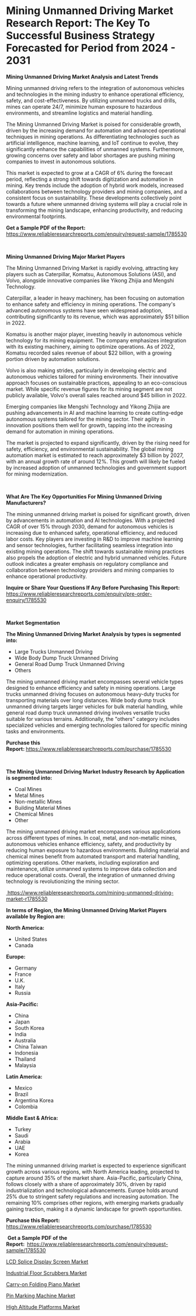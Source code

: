 <p><h1>Mining Unmanned Driving Market Research Report: The Key To Successful Business Strategy Forecasted for Period from 2024 - 2031</h1></p><p><strong>Mining Unmanned Driving Market Analysis and Latest Trends</strong></p>
<p><p>Mining unmanned driving refers to the integration of autonomous vehicles and technologies in the mining industry to enhance operational efficiency, safety, and cost-effectiveness. By utilizing unmanned trucks and drills, mines can operate 24/7, minimize human exposure to hazardous environments, and streamline logistics and material handling. </p><p>The Mining Unmanned Driving Market is poised for considerable growth, driven by the increasing demand for automation and advanced operational techniques in mining operations. As differentiating technologies such as artificial intelligence, machine learning, and IoT continue to evolve, they significantly enhance the capabilities of unmanned systems. Furthermore, growing concerns over safety and labor shortages are pushing mining companies to invest in autonomous solutions. </p><p>This market is expected to grow at a CAGR of 6% during the forecast period, reflecting a strong shift towards digitization and automation in mining. Key trends include the adoption of hybrid work models, increased collaborations between technology providers and mining companies, and a consistent focus on sustainability. These developments collectively point towards a future where unmanned driving systems will play a crucial role in transforming the mining landscape, enhancing productivity, and reducing environmental footprints.</p></p>
<p><strong>Get a Sample PDF of the Report:&nbsp;</strong> <a href="https://www.reliableresearchreports.com/enquiry/request-sample/1785530?utm_campaign=83&utm_medium=2&utm_source=Github&utm_content=ia&utm_term=18122024&utm_id=mining-unmanned-driving">https://www.reliableresearchreports.com/enquiry/request-sample/1785530</a></p>
<p>&nbsp;</p>
<p><strong>Mining Unmanned Driving Major Market Players</strong></p>
<p><p>The Mining Unmanned Driving Market is rapidly evolving, attracting key players such as Caterpillar, Komatsu, Autonomous Solutions (ASI), and Volvo, alongside innovative companies like Yikong Zhijia and Mengshi Technology. </p><p>Caterpillar, a leader in heavy machinery, has been focusing on automation to enhance safety and efficiency in mining operations. The company's advanced autonomous systems have seen widespread adoption, contributing significantly to its revenue, which was approximately $51 billion in 2022.</p><p>Komatsu is another major player, investing heavily in autonomous vehicle technology for its mining equipment. The company emphasizes integration with its existing machinery, aiming to optimize operations. As of 2022, Komatsu recorded sales revenue of about $22 billion, with a growing portion driven by automation solutions.</p><p>Volvo is also making strides, particularly in developing electric and autonomous vehicles tailored for mining environments. Their innovative approach focuses on sustainable practices, appealing to an eco-conscious market. While specific revenue figures for its mining segment are not publicly available, Volvo's overall sales reached around $45 billion in 2022.</p><p>Emerging companies like Mengshi Technology and Yikong Zhijia are pushing advancements in AI and machine learning to create cutting-edge autonomous systems tailored for the mining sector. Their agility in innovation positions them well for growth, tapping into the increasing demand for automation in mining operations.</p><p>The market is projected to expand significantly, driven by the rising need for safety, efficiency, and environmental sustainability. The global mining automation market is estimated to reach approximately $3 billion by 2027, with an annual growth rate of around 12%. This growth will likely be fueled by increased adoption of unmanned technologies and government support for mining modernization.</p></p>
<p>&nbsp;</p>
<p><strong>What Are The Key Opportunities For Mining Unmanned Driving Manufacturers?</strong></p>
<p><p>The mining unmanned driving market is poised for significant growth, driven by advancements in automation and AI technologies. With a projected CAGR of over 15% through 2030, demand for autonomous vehicles is increasing due to enhanced safety, operational efficiency, and reduced labor costs. Key players are investing in R&D to improve machine learning and sensor technologies, further facilitating seamless integration into existing mining operations. The shift towards sustainable mining practices also propels the adoption of electric and hybrid unmanned vehicles. Future outlook indicates a greater emphasis on regulatory compliance and collaboration between technology providers and mining companies to enhance operational productivity.</p></p>
<p><strong>Inquire or Share Your Questions If Any Before Purchasing This Report:</strong> <a href="https://www.reliableresearchreports.com/enquiry/pre-order-enquiry/1785530?utm_campaign=83&utm_medium=2&utm_source=Github&utm_content=ia&utm_term=18122024&utm_id=mining-unmanned-driving">https://www.reliableresearchreports.com/enquiry/pre-order-enquiry/1785530</a></p>
<p>&nbsp;</p>
<p><strong>Market Segmentation</strong></p>
<p><strong>The Mining Unmanned Driving Market Analysis by types is segmented into:</strong></p>
<p><ul><li>Large Trucks Unmanned Driving</li><li>Wide Body Dump Truck Unmanned Driving</li><li>General Road Dump Truck Unmanned Driving</li><li>Others</li></ul></p>
<p><p>The mining unmanned driving market encompasses several vehicle types designed to enhance efficiency and safety in mining operations. Large trucks unmanned driving focuses on autonomous heavy-duty trucks for transporting materials over long distances. Wide body dump truck unmanned driving targets larger vehicles for bulk material handling, while general road dump truck unmanned driving involves versatile trucks suitable for various terrains. Additionally, the "others" category includes specialized vehicles and emerging technologies tailored for specific mining tasks and environments.</p></p>
<p><strong>Purchase this Report:&nbsp;</strong><a href="https://www.reliableresearchreports.com/purchase/1785530?utm_campaign=83&utm_medium=2&utm_source=Github&utm_content=ia&utm_term=18122024&utm_id=mining-unmanned-driving">https://www.reliableresearchreports.com/purchase/1785530</a></p>
<p>&nbsp;</p>
<p><strong>The Mining Unmanned Driving Market Industry Research by Application is segmented into:</strong></p>
<p><ul><li>Coal Mines</li><li>Metal Mines</li><li>Non-metallic Mines</li><li>Building Material Mines</li><li>Chemical Mines</li><li>Other</li></ul></p>
<p><p>The mining unmanned driving market encompasses various applications across different types of mines. In coal, metal, and non-metallic mines, autonomous vehicles enhance efficiency, safety, and productivity by reducing human exposure to hazardous environments. Building material and chemical mines benefit from automated transport and material handling, optimizing operations. Other markets, including exploration and maintenance, utilize unmanned systems to improve data collection and reduce operational costs. Overall, the integration of unmanned driving technology is revolutionizing the mining sector.</p></p>
<p><a href="https://www.reliableresearchreports.com/mining-unmanned-driving-market-r1785530?utm_campaign=83&utm_medium=2&utm_source=Github&utm_content=ia&utm_term=18122024&utm_id=mining-unmanned-driving">&nbsp;https://www.reliableresearchreports.com/mining-unmanned-driving-market-r1785530</a></p>
<p><strong>In terms of Region, the Mining Unmanned Driving Market Players available by Region are:</strong></p>
<p>
    <p> <strong> North America: </strong>
        <ul>
            <li>United States</li>
            <li>Canada</li>
        </ul>
        </p> 
    <p> <strong> Europe: </strong>
        <ul>
            <li>Germany</li>
            <li>France</li>
            <li>U.K.</li>
            <li>Italy</li>
            <li>Russia</li>
        </ul>
        </p> 
    <p> <strong> Asia-Pacific: </strong>
        <ul>
            <li>China</li>
            <li>Japan</li>
            <li>South Korea</li>
            <li>India</li>
            <li>Australia</li>
            <li>China Taiwan</li>
            <li>Indonesia</li>
            <li>Thailand</li>
            <li>Malaysia</li>
        </ul>
        </p> 
    <p> <strong> Latin America: </strong>
        <ul>
            <li>Mexico</li>
            <li>Brazil</li>
            <li>Argentina Korea</li>
            <li>Colombia</li>
        </ul>
        </p> 
    <p> <strong> Middle East & Africa: </strong>
        <ul>
            <li>Turkey</li>
            <li>Saudi</li>
            <li>Arabia</li>
            <li>UAE</li>
            <li>Korea</li>
        </ul>
    </p>
    </p>
<p><p>The mining unmanned driving market is expected to experience significant growth across various regions, with North America leading, projected to capture around 35% of the market share. Asia-Pacific, particularly China, follows closely with a share of approximately 30%, driven by rapid industrialization and technological advancements. Europe holds around 25% due to stringent safety regulations and increasing automation. The remaining 10% comprises other regions, with emerging markets gradually gaining traction, making it a dynamic landscape for growth opportunities.</p></p>
<p><strong>Purchase this Report: </strong><a href="https://www.reliableresearchreports.com/purchase/1785530?utm_campaign=83&utm_medium=2&utm_source=Github&utm_content=ia&utm_term=18122024&utm_id=mining-unmanned-driving">https://www.reliableresearchreports.com/purchase/1785530</a></p>
<p>&nbsp;<strong>Get a Sample PDF of the Report:&nbsp;&nbsp;</strong><a href="https://www.reliableresearchreports.com/enquiry/request-sample/1785530?utm_campaign=83&utm_medium=2&utm_source=Github&utm_content=ia&utm_term=18122024&utm_id=mining-unmanned-driving">https://www.reliableresearchreports.com/enquiry/request-sample/1785530</a></p>
<p><strong></strong></p>
<p><p><a href="https://github.com/dringals/Market-Research-Report-List-6/blob/main/lcd-splice-display-screen-market.md?utm_campaign=83&utm_medium=2&utm_source=Github&utm_content=ia&utm_term=18122024&utm_id=mining-unmanned-driving">LCD Splice Display Screen Market</a></p><p><a href="https://www.linkedin.com/pulse/market-outlook-industrial-floor-scrubbers-industry-from-rircf?utm_campaign=83&utm_medium=2&utm_source=Github&utm_content=ia&utm_term=18122024&utm_id=mining-unmanned-driving">Industrial Floor Scrubbers Market</a></p><p><a href="https://github.com/tona7vba/Market-Research-Report-List-1/blob/main/carry-on-folding-piano-market.md?utm_campaign=83&utm_medium=2&utm_source=Github&utm_content=ia&utm_term=18122024&utm_id=mining-unmanned-driving">Carry-on Folding Piano Market</a></p><p><a href="https://www.linkedin.com/pulse/comprehensive-breakdown-pin-marking-machine-markets-72-cagr-9a2ff?utm_campaign=83&utm_medium=2&utm_source=Github&utm_content=ia&utm_term=18122024&utm_id=mining-unmanned-driving">Pin Marking Machine Market</a></p><p><a href="https://www.linkedin.com/pulse/high-altitude-platforms-market-assessment-predictive-metrics-eylne?utm_campaign=83&utm_medium=2&utm_source=Github&utm_content=ia&utm_term=18122024&utm_id=mining-unmanned-driving">High Altitude Platforms Market</a></p></p>